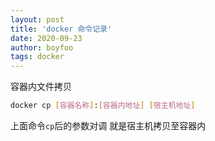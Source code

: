 ```yaml
---
layout: post
title: 'docker 命令记录'
date: 2020-09-23
author: boyfoo
tags: docker
---
```


容器内文件拷贝

```bash
docker cp [容器名称]:[容器内地址] [宿主机地址]
```

上面命令`cp`后的参数对调 就是宿主机拷贝至容器内